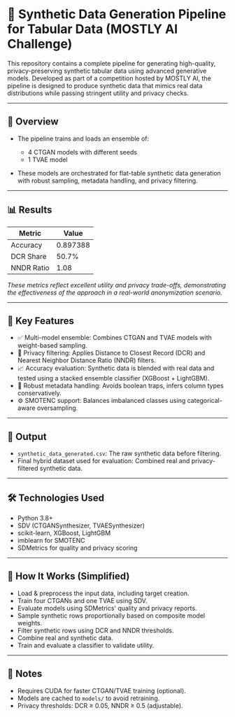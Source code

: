 # 🧪 Synthetic Data Generation Pipeline for Tabular Data (MOSTLY AI Challenge)

This repository contains a complete pipeline for generating high-quality, privacy-preserving synthetic tabular data using advanced generative models. Developed as part of a competition hosted by MOSTLY AI, the pipeline is designed to produce synthetic data that mimics real data distributions while passing stringent utility and privacy checks.

---

## 🚀 Overview

* The pipeline trains and loads an ensemble of:
  * 4 CTGAN models with different seeds
  * 1 TVAE model

* These models are orchestrated for flat-table synthetic data generation with robust sampling, metadata handling, and privacy filtering.

---

## 📊 Results

| Metric    | Value   |
| --------- | ------- |
| Accuracy  | 0.897388|
| DCR Share | 50.7%   |
| NNDR Ratio| 1.08    |

*These metrics reflect excellent utility and privacy trade-offs, demonstrating the effectiveness of the approach in a real-world anonymization scenario.*

---

## 🧩 Key Features

* ✅ Multi-model ensemble: Combines CTGAN and TVAE models with weight-based sampling.  
* 🔐 Privacy filtering: Applies Distance to Closest Record (DCR) and Nearest Neighbor Distance Ratio (NNDR) filters.  
* 📈 Accuracy evaluation: Synthetic data is blended with real data and tested using a stacked ensemble classifier (XGBoost + LightGBM).  
* 🧼 Robust metadata handling: Avoids boolean traps, infers column types conservatively.  
* ⚙️ SMOTENC support: Balances imbalanced classes using categorical-aware oversampling.

---

## 📂 Output

* `synthetic_data_generated.csv`: The raw synthetic data before filtering.  
* Final hybrid dataset used for evaluation: Combined real and privacy-filtered synthetic data.

---

## 🛠️ Technologies Used

* Python 3.8+  
* SDV (CTGANSynthesizer, TVAESynthesizer)  
* scikit-learn, XGBoost, LightGBM  
* imblearn for SMOTENC  
* SDMetrics for quality and privacy scoring

---

## 🧠 How It Works (Simplified)

* Load & preprocess the input data, including target creation.  
* Train four CTGANs and one TVAE using SDV.  
* Evaluate models using SDMetrics' quality and privacy reports.  
* Sample synthetic rows proportionally based on composite model weights.  
* Filter synthetic rows using DCR and NNDR thresholds.  
* Combine real and synthetic data.  
* Train and evaluate a classifier to validate utility.

---

## 📎 Notes

* Requires CUDA for faster CTGAN/TVAE training (optional).  
* Models are cached to `models/` to avoid retraining.  
* Privacy thresholds: DCR ≥ 0.05, NNDR ≥ 0.5 (adjustable).
